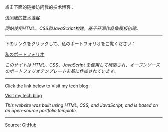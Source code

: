 点击下面的链接访问我的技术博客：

<a href="https://Konako39.github.io" target="_blank">访问我的技术博客</a>

*网站使用HTML、CSS和JavaScript构建，基于开源作品集模板创建。*

---------------------------------------------------------------

下のリンクをクリックして、私のポートフォリオをご覧ください：

<a href="https://Konako39.github.io" target="_blank">私のポートフォリオ</a>

*このサイトは HTML、CSS、JavaScript を使用して構築され、オープンソースのポートフォリオテンプレートを基に作成されています。*

---------------------------------------------------------------

Click the link below to Visit my tech blog:

<a href="https://Konako39.github.io" target="_blank">Visit my tech blog</a>

*This website was built using HTML, CSS, and JavaScript, and is based on an open-source portfolio template.*

---------------------------------------------------------------

Source: <a href="https://github.com/nisarhassan12/portfolio-template" target="_blank">GitHub</a>